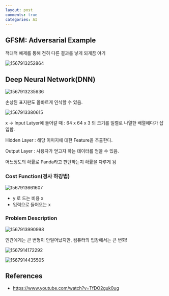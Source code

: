 ```yaml
---
layout: post
comments: true
categories: AI
---
```


## **GFSM: Adversarial Example**

적대적 예제를 통해 전혀 다른 결과를 낳게 되게끔 야기

![1567913252864](C:\Users\jklh0\AppData\Roaming\Typora\typora-user-images\1567913252864.png)



## Deep Neural Network(DNN)

![1567913235636](C:\Users\jklh0\AppData\Roaming\Typora\typora-user-images\1567913235636.png)

손상된 표지판도 올바르게 인식할 수 있음.



![1567913380615](C:\Users\jklh0\AppData\Roaming\Typora\typora-user-images\1567913380615.png)



x -> Input Latyer에 들어갈 때 : 64 x 64 x 3 의 크기를 일렬로 나열한 배열에다가 삽입함.

Hidden Layer : 해당 이미지에 대한 Feature을 추출한다.

Output Layer : 사용자가 얻고자 하는 데이터를 얻을 수 있음.

어느정도의 확률로 Panda라고 판단하는지 확률을 다루게 됨



### Cost Function(경사 하강법)

![1567913661607](C:\Users\jklh0\AppData\Roaming\Typora\typora-user-images\1567913661607.png)

- y 로 드는 비용 x
- 입력으로 들어오는 x



### Problem Description

![1567913990998](C:\Users\jklh0\AppData\Roaming\Typora\typora-user-images\1567913990998.png)

인간에게는 큰 변형이 안일어났지만, 컴퓨터의 입장에서는 큰 변화!



![1567914172292](C:\Users\jklh0\AppData\Roaming\Typora\typora-user-images\1567914172292.png)



![1567914435505](C:\Users\jklh0\AppData\Roaming\Typora\typora-user-images\1567914435505.png)



## References

- https://www.youtube.com/watch?v=TfDO2guk0ug